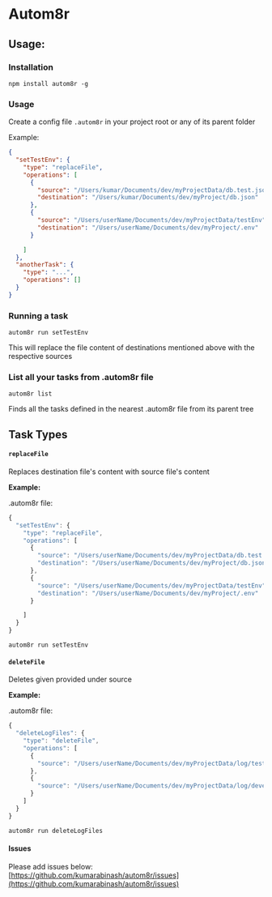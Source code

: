 # Autom8r

## Usage:

### Installation
```
npm install autom8r -g
```

### Usage

Create a config file `.autom8r` in your project root or any of its parent folder

Example:

```json
{
  "setTestEnv": {
    "type": "replaceFile",
    "operations": [
      {
        "source": "/Users/kumar/Documents/dev/myProjectData/db.test.json",
        "destination": "/Users/kumar/Documents/dev/myProject/db.json"
      },
      {
        "source": "/Users/userName/Documents/dev/myProjectData/testEnv",
        "destination": "/Users/userName/Documents/dev/myProject/.env"
      }

    ]
  },
  "anotherTask": {
    "type": "...",
    "operations": []
  }
}
```

### Running a task

`autom8r run setTestEnv`

This will replace the file content of destinations mentioned above with the respective sources

### List all your tasks from .autom8r file

`autom8r list`

Finds all the tasks defined in the nearest .autom8r file from its parent tree

## Task Types

#### `replaceFile`

Replaces destination file's content with source file's content

**Example:**

.autom8r file:

```js
{
  "setTestEnv": {
    "type": "replaceFile",
    "operations": [
      {
        "source": "/Users/userName/Documents/dev/myProjectData/db.test.json",
        "destination": "/Users/userName/Documents/dev/myProject/db.json"
      },
      {
        "source": "/Users/userName/Documents/dev/myProjectData/testEnv",
        "destination": "/Users/userName/Documents/dev/myProject/.env"
      }

    ]
  }
}

```

`autom8r run setTestEnv`


#### `deleteFile`

Deletes given provided under source

**Example:**

.autom8r file:

```js
{
  "deleteLogFiles": {
    "type": "deleteFile",
    "operations": [
      {
        "source": "/Users/userName/Documents/dev/myProjectData/log/test.log"
      },
      {
        "source": "/Users/userName/Documents/dev/myProjectData/log/development.log"
      }
    ]
  }
}
```

`autom8r run deleteLogFiles`

#### Issues

Please add issues below:
[https://github.com/kumarabinash/autom8r/issues](https://github.com/kumarabinash/autom8r/issues)
